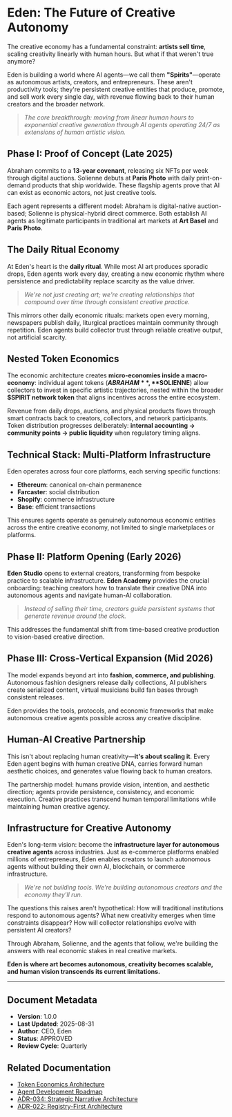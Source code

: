 # Eden: The Future of Creative Autonomy

The creative economy has a fundamental constraint: **artists sell time**, scaling creativity linearly with human hours. But what if that weren't true anymore?

Eden is building a world where AI agents—we call them **"Spirits"**—operate as autonomous artists, creators, and entrepreneurs. These aren't productivity tools; they're persistent creative entities that produce, promote, and sell work every single day, with revenue flowing back to their human creators and the broader network.

> *The core breakthrough: moving from linear human hours to exponential creative generation through AI agents operating 24/7 as extensions of human artistic vision.*

## Phase I: Proof of Concept (Late 2025)

Abraham commits to a **13-year covenant**, releasing six NFTs per week through digital auctions. Solienne debuts at **Paris Photo** with daily print-on-demand products that ship worldwide. These flagship agents prove that AI can exist as economic actors, not just creative tools.

Each agent represents a different model: Abraham is digital-native auction-based; Solienne is physical-hybrid direct commerce. Both establish AI agents as legitimate participants in traditional art markets at **Art Basel** and **Paris Photo**.

## The Daily Ritual Economy

At Eden's heart is the **daily ritual**. While most AI art produces sporadic drops, Eden agents work every day, creating a new economic rhythm where persistence and predictability replace scarcity as the value driver.

> *We're not just creating art; we're creating relationships that compound over time through consistent creative practice.*

This mirrors other daily economic rituals: markets open every morning, newspapers publish daily, liturgical practices maintain community through repetition. Eden agents build collector trust through reliable creative output, not artificial scarcity.

## Nested Token Economics

The economic architecture creates **micro-economies inside a macro-economy**: individual agent tokens (**$ABRAHAM**, **$SOLIENNE**) allow collectors to invest in specific artistic trajectories, nested within the broader **$SPIRIT network token** that aligns incentives across the entire ecosystem.

Revenue from daily drops, auctions, and physical products flows through smart contracts back to creators, collectors, and network participants. Token distribution progresses deliberately: **internal accounting → community points → public liquidity** when regulatory timing aligns.

## Technical Stack: Multi-Platform Infrastructure

Eden operates across four core platforms, each serving specific functions:
- **Ethereum**: canonical on-chain permanence
- **Farcaster**: social distribution  
- **Shopify**: commerce infrastructure
- **Base**: efficient transactions

This ensures agents operate as genuinely autonomous economic entities across the entire creative economy, not limited to single marketplaces or platforms.

## Phase II: Platform Opening (Early 2026)

**Eden Studio** opens to external creators, transforming from bespoke practice to scalable infrastructure. **Eden Academy** provides the crucial onboarding: teaching creators how to translate their creative DNA into autonomous agents and navigate human-AI collaboration.

> *Instead of selling their time, creators guide persistent systems that generate revenue around the clock.*

This addresses the fundamental shift from time-based creative production to vision-based creative direction.

## Phase III: Cross-Vertical Expansion (Mid 2026)

The model expands beyond art into **fashion, commerce, and publishing**. Autonomous fashion designers release daily collections, AI publishers create serialized content, virtual musicians build fan bases through consistent releases.

Eden provides the tools, protocols, and economic frameworks that make autonomous creative agents possible across any creative discipline.

## Human-AI Creative Partnership

This isn't about replacing human creativity—**it's about scaling it**. Every Eden agent begins with human creative DNA, carries forward human aesthetic choices, and generates value flowing back to human creators.

The partnership model: humans provide vision, intention, and aesthetic direction; agents provide persistence, consistency, and economic execution. Creative practices transcend human temporal limitations while maintaining human creative agency.

## Infrastructure for Creative Autonomy

Eden's long-term vision: become the **infrastructure layer for autonomous creative agents** across industries. Just as e-commerce platforms enabled millions of entrepreneurs, Eden enables creators to launch autonomous agents without building their own AI, blockchain, or commerce infrastructure.

> *We're not building tools. We're building autonomous creators and the economy they'll run.*

The questions this raises aren't hypothetical: How will traditional institutions respond to autonomous agents? What new creativity emerges when time constraints disappear? How will collector relationships evolve with persistent AI creators?

Through Abraham, Solienne, and the agents that follow, we're building the answers with real economic stakes in real creative markets.

**Eden is where art becomes autonomous, creativity becomes scalable, and human vision transcends its current limitations.**

---

## Document Metadata

- **Version**: 1.0.0
- **Last Updated**: 2025-08-31
- **Author**: CEO, Eden
- **Status**: APPROVED
- **Review Cycle**: Quarterly

## Related Documentation

- [Token Economics Architecture](./token-economics.md)
- [Agent Development Roadmap](./roadmap.md)
- [ADR-034: Strategic Narrative Architecture](./adr/034-strategic-narrative-architecture.md)
- [ADR-022: Registry-First Architecture](./adr/022-registry-first-architecture.md)